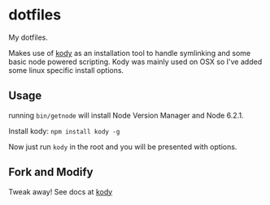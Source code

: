 # dotfiles

My dotfiles.

Makes use of [kody](https://github.com/jh3y/kody) as an installation tool to handle symlinking and some basic node powered scripting.  Kody was mainly used on OSX so I've added some linux specific install options.

## Usage

running `bin/getnode` will install Node Version Manager and Node 6.2.1. 


Install kody:
`npm install kody -g`

Now just run `kody` in the root and you will be presented with options.

## Fork and Modify

Tweak away! See docs at [kody](https://github.com/jh3y/kody)
